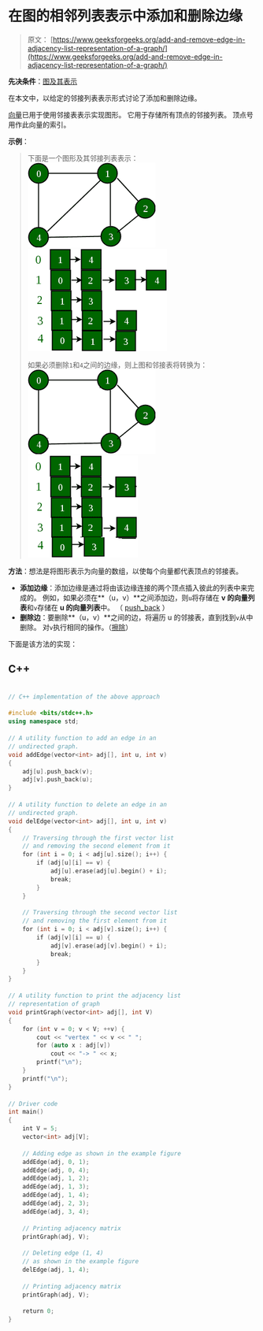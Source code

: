 # 在图的相邻列表表示中添加和删除边缘

> 原文： [https://www.geeksforgeeks.org/add-and-remove-edge-in-adjacency-list-representation-of-a-graph/](https://www.geeksforgeeks.org/add-and-remove-edge-in-adjacency-list-representation-of-a-graph/)

**先决条件**：[图及其表示](https://www.geeksforgeeks.org/graph-and-its-representations/)

在本文中，以给定的邻接列表表示形式讨论了添加和删除边缘。

[向量](http://www.geeksforgeeks.org/vector-in-cpp-stl/)已用于使用邻接表表示实现图形。 它用于存储所有顶点的邻接列表。 顶点号用作此向量的索引。

**示例**：

> 下面是一个图形及其邻接列表表示：
> ![](img/d6c07f8a0da03ab5169848d80e7d068a.png) ![](img/66667b9b55b2625d1b01cb30931d1456.png)
> 
> 如果必须删除`1`和`4`之间的边缘，则上图和邻接表将转换为：
> ![](img/a1819464173409231652624a4ef3cfea.png) ![](img/d80ff7d74420b33f7eeef9d0620638d2.png)

**方法**：想法是将图形表示为向量的数组，以使每个向量都代表顶点的邻接表。

*   **添加边缘**：添加边缘是通过将由该边缘连接的两个顶点插入彼此的列表中来完成的。 例如，如果必须在**（u，v）**之间添加边，则`u`将存储在 **v 的向量列表**和`v`存储在 **u 的向量列表**中。 （ [push_back](https://www.geeksforgeeks.org/vectorpush_back-vectorpop_back-c-stl/) ）
*   **删除边**：要删除**（u，v）**之间的边，将遍历 u 的邻接表，直到找到`v`从中删除。 对`v`执行相同的操作。（[擦除](https://www.geeksforgeeks.org/vectorclear-vectorerase-c-stl/)）

下面是该方法的实现：

## C++

```cpp

// C++ implementation of the above approach 

#include <bits/stdc++.h> 
using namespace std; 

// A utility function to add an edge in an 
// undirected graph. 
void addEdge(vector<int> adj[], int u, int v) 
{ 
    adj[u].push_back(v); 
    adj[v].push_back(u); 
} 

// A utility function to delete an edge in an 
// undirected graph. 
void delEdge(vector<int> adj[], int u, int v) 
{ 
    // Traversing through the first vector list 
    // and removing the second element from it 
    for (int i = 0; i < adj[u].size(); i++) { 
        if (adj[u][i] == v) { 
            adj[u].erase(adj[u].begin() + i); 
            break; 
        } 
    } 

    // Traversing through the second vector list 
    // and removing the first element from it 
    for (int i = 0; i < adj[v].size(); i++) { 
        if (adj[v][i] == u) { 
            adj[v].erase(adj[v].begin() + i); 
            break; 
        } 
    } 
} 

// A utility function to print the adjacency list 
// representation of graph 
void printGraph(vector<int> adj[], int V) 
{ 
    for (int v = 0; v < V; ++v) { 
        cout << "vertex " << v << " "; 
        for (auto x : adj[v]) 
            cout << "-> " << x; 
        printf("\n"); 
    } 
    printf("\n"); 
} 

// Driver code 
int main() 
{ 
    int V = 5; 
    vector<int> adj[V]; 

    // Adding edge as shown in the example figure 
    addEdge(adj, 0, 1); 
    addEdge(adj, 0, 4); 
    addEdge(adj, 1, 2); 
    addEdge(adj, 1, 3); 
    addEdge(adj, 1, 4); 
    addEdge(adj, 2, 3); 
    addEdge(adj, 3, 4); 

    // Printing adjacency matrix 
    printGraph(adj, V); 

    // Deleting edge (1, 4) 
    // as shown in the example figure 
    delEdge(adj, 1, 4); 

    // Printing adjacency matrix 
    printGraph(adj, V); 

    return 0; 
} 

```